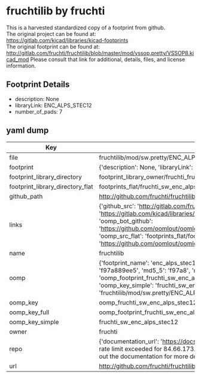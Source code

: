 # fruchtilib by fruchti  
This is a harvested standardized copy of a footprint from github.  
The original project can be found at:  
https://gitlab.com/kicad/libraries/kicad-footprints  
The original footprint can be found at:
http://gitlab.com/fruchti/fruchtilib/blob/master/mod/vssop.pretty/VSSOP8.kicad_mod
Please consult that link for additional, details, files, and license information.  
## Footprint Details
* description: None  
* libraryLink: ENC_ALPS_STEC12  
* number_of_pads: 7  
## yaml dump  
| Key | Value |  
| --- | --- |  
| file | fruchtilib/mod/sw.pretty/ENC_ALPS_STEC12.kicad_mod |  
| footprint | {'description': None, 'libraryLink': 'ENC_ALPS_STEC12', 'number_of_pads': 7} |  
| footprint_library_directory | footprint_library_owner/fruchti_fruchtilib |  
| footprint_library_directory_flat | footprints_flat/fruchti_sw_enc_alps_stec12/working |  
| github_path | http://github.com/fruchti/fruchtilib/blob/master/mod/sw.pretty/ENC_ALPS_STEC12.kicad_mod |  
| links | {'github_src': 'http://gitlab.com/fruchti/fruchtilib/blob/master/mod/vssop.pretty/VSSOP8.kicad_mod', 'github_src_repo': 'https://gitlab.com/kicad/libraries/kicad-footprints', 'oomp_bot': 'footprints/fruchti_sw_enc_alps_stec12/working', 'oomp_bot_github': 'https://github.com/oomlout/oomlout_oomp_footprint_bot/tree/main/footprints/fruchti_sw_enc_alps_stec12/working', 'oomp_src_flat': 'footprints_flat/footprints_flat/fruchti_sw_enc_alps_stec12/working', 'oomp_src_flat_github': 'https://github.com/oomlout/oomlout_oomp_footprint_src/tree/main/footprints_flat/fruchti_sw_enc_alps_stec12/working'} |  
| name | fruchtilib |  
| oomp | {'footprint_name': 'enc_alps_stec12', 'library_name': 'sw', 'md5': 'f97a889ee59852f725429d6bc33603c0', 'md5_10': 'f97a889ee5', 'md5_5': 'f97a8', 'md5_6': 'f97a88', 'oomp_key': 'oomp_fruchti_sw_enc_alps_stec12', 'oomp_key_extra': 'oomp_footprint_fruchti_sw_enc_alps_stec12', 'oomp_key_full': 'oomp_footprint_fruchti_sw_enc_alps_stec12_f97a88', 'oomp_key_simple': 'fruchti_sw_enc_alps_stec12', 'original_filename': 'fruchtilib/mod/sw.pretty/ENC_ALPS_STEC12.kicad_mod', 'owner_name': 'fruchti'} |  
| oomp_key | oomp_fruchti_sw_enc_alps_stec12 |  
| oomp_key_full | oomp_footprint_fruchti_sw_enc_alps_stec12 |  
| oomp_key_simple | fruchti_sw_enc_alps_stec12 |  
| owner | fruchti |  
| repo | {'documentation_url': 'https://docs.github.com/rest/overview/resources-in-the-rest-api#rate-limiting', 'message': "API rate limit exceeded for 84.66.173.59. (But here's the good news: Authenticated requests get a higher rate limit. Check out the documentation for more details.)"} |  
| url | http://github.com/fruchti/fruchtilib |  

